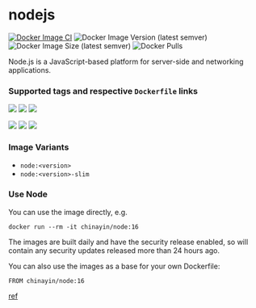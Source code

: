 # nodejs

[![Docker Image CI](https://github.com/chinayin-docker/node/actions/workflows/ci.yml/badge.svg?event=schedule)](https://github.com/chinayin-docker/php/actions/workflows/ci.yml)
![Docker Image Version (latest semver)](https://img.shields.io/docker/v/chinayin/node?sort=semver)
![Docker Image Size (latest semver)](https://img.shields.io/docker/image-size/chinayin/node?sort=semver)
![Docker Pulls](https://img.shields.io/docker/pulls/chinayin/node)

Node.js is a JavaScript-based platform for server-side and networking applications.

### Supported tags and respective `Dockerfile` links

![](https://img.shields.io/docker/v/chinayin/node/12)
![](https://img.shields.io/docker/v/chinayin/node/14)
![](https://img.shields.io/docker/v/chinayin/node/16)

![](https://img.shields.io/docker/v/chinayin/node/12-slim)
![](https://img.shields.io/docker/v/chinayin/node/14-slim)
![](https://img.shields.io/docker/v/chinayin/node/16-slim)

### Image Variants

- `node:<version>`
- `node:<version>-slim`

### Use Node

You can use the image directly, e.g.

```
docker run --rm -it chinayin/node:16
```

The images are built daily and have the security release enabled, so will contain any security updates released more
than 24 hours ago.

You can also use the images as a base for your own Dockerfile:

```
FROM chinayin/node:16
```

[ref](https://github.com/nodejs/docker-node)
